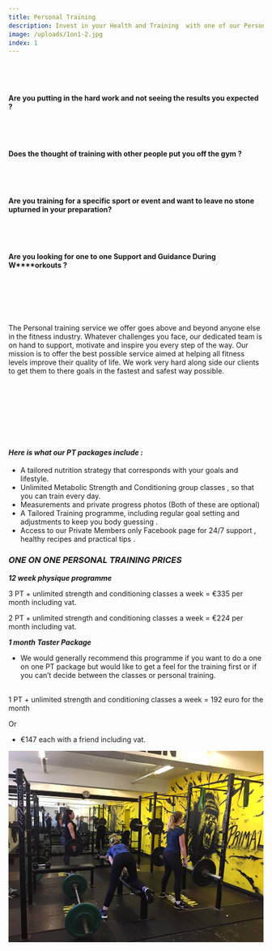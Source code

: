 ```yaml
---
title: Personal Training
description: Invest in your Health and Training  with one of our Personal Training Packages.
image: /uploads/1on1-2.jpg
index: 1
---
```



&nbsp;

&nbsp;

**Are you putting in the hard work and not seeing the results you expected ?**

&nbsp;

&nbsp;

**Does the thought of training with other people put you off the gym ?**

&nbsp;

&nbsp;

**Are you training for a specific sport or event and want to leave no stone upturned in your preparation?**

&nbsp;

&nbsp;

**Are you looking for one to one Support and Guidance During W****orkouts ?**

&nbsp;

&nbsp;

&nbsp;

The Personal training service we offer goes above and beyond anyone else in the fitness industry. Whatever challenges you face, our dedicated team is on hand to support, motivate and inspire you every step of the way. Our mission is to offer the best possible service aimed at helping all fitness levels improve their quality of life. We work very hard along side our clients to get them to there goals in the fastest and safest way possible.

&nbsp;

&nbsp;

&nbsp;

&nbsp;

#### ***Here is what our PT packages include :***

* A tailored nutrition strategy that corresponds with your goals and lifestyle.
* Unlimited Metabolic Strength and Conditioning group classes , so that you can train every day.
* Measurements and private progress photos (Both of these are optional)
* A Tailored Training programme, including regular goal setting and adjustments to keep you body guessing .
* Access to our Private Members only Facebook page for 24/7 support , healthy recipes and practical tips .

### ***ONE ON ONE PERSONAL TRAINING PRICES***

***12 week physique programme***

3 PT + unlimited strength and conditioning classes a week = €335 per month including vat.

2 PT + unlimited strength and conditioning classes a week = €224 per month including vat.

***1 month Taster Package**&nbsp;*

* We would generally recommend this programme if you want to do a one on one PT package but would like to get a feel for the training first or if you can’t decide between the classes or personal training.
  <br>&nbsp;

1 PT + unlimited strength and conditioning classes a week = 192 euro for the month

Or&nbsp;

* €147 each with a friend including vat.

![](/uploads/versions/17353153-597254370463131-5171979777414179871-n---x----960-720x---.jpg)